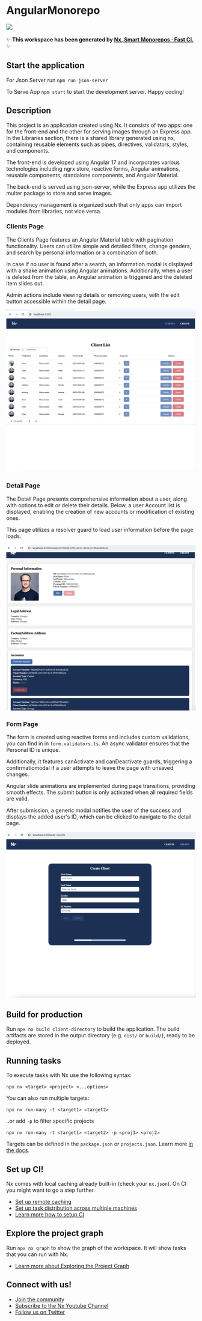 # AngularMonorepo

<a alt="Nx logo" href="https://nx.dev" target="_blank" rel="noreferrer"><img src="https://raw.githubusercontent.com/nrwl/nx/master/images/nx-logo.png" width="45"></a>

✨ **This workspace has been generated by [Nx, Smart Monorepos · Fast CI.](https://nx.dev)** ✨



## Start the application

For Json Server run `npm run json-server`


To Serve App `npm start` to start the development server. Happy coding!


## Description 

This project is an application created using Nx. It consists of two apps: one for the front-end and the other for serving images through an Express app. In the Libraries section, there is a shared library generated using nx,  containing reusable elements such as pipes, directives, validators, styles, and components.


    

The front-end is developed using Angular 17 and incorporates various technologies including ngrx store, reactive forms, Angular animations, reusable components, standalone components, and Angular Material.


The back-end is served using json-server, while the Express app utilizes the multer package to store and serve images.


Dependency management is organized such that only apps can import modules from libraries, not vice versa.

### Clients Page
The Clients Page features an Angular Material table with pagination functionality. Users can utilize simple and detailed filters, change genders, and search by personal information or a combination of both.


In case if no user is found after a search, an information modal is displayed with a shake animation using Angular animations. Additionally, when a user is deleted from the table, an Angular animation is triggered and the deleted item slides out.


Admin actions include viewing details or removing users, with the edit button accessible within the detail page.

   ![Alt text](image.png)

### Detail Page

The Detail Page presents comprehensive information about a user, along with options to edit or delete their details. Below, a user Account list is displayed, enabling the creation of new accounts or modification of existing ones.


This page utilizes a resolver guard to load user information before the page loads. 

   ![Alt text](image-1.png)


### Form Page

The form is created using reactive forms and includes custom validations, you can find in in `form.validators.ts`. An async validator ensures that the Personal ID is unique.

Additionally, it features canActivate and canDeactivate guards, triggering a confirmatiomodal if a user attempts to leave the page with unsaved changes.


Angular slide animations are implemented during page transitions, providing smooth effects. The submit button is only activated when all required fields are valid.


After submission, a generic modal notifies the user of the success and displays the added user's ID, which can be clicked to navigate to the detail page.

    
  ![Alt text](image-2.png)


## Build for production

Run `npx nx build client-directory` to build the application. The build artifacts are stored in the output directory (e.g. `dist/` or `build/`), ready to be deployed.

## Running tasks

To execute tasks with Nx use the following syntax:

```
npx nx <target> <project> <...options>
```

You can also run multiple targets:

```
npx nx run-many -t <target1> <target2>
```

..or add `-p` to filter specific projects

```
npx nx run-many -t <target1> <target2> -p <proj1> <proj2>
```

Targets can be defined in the `package.json` or `projects.json`. Learn more [in the docs](https://nx.dev/features/run-tasks).

## Set up CI!

Nx comes with local caching already built-in (check your `nx.json`). On CI you might want to go a step further.

- [Set up remote caching](https://nx.dev/features/share-your-cache)
- [Set up task distribution across multiple machines](https://nx.dev/nx-cloud/features/distribute-task-execution)
- [Learn more how to setup CI](https://nx.dev/recipes/ci)

## Explore the project graph

Run `npx nx graph` to show the graph of the workspace.
It will show tasks that you can run with Nx.

- [Learn more about Exploring the Project Graph](https://nx.dev/core-features/explore-graph)

## Connect with us!

- [Join the community](https://nx.dev/community)
- [Subscribe to the Nx Youtube Channel](https://www.youtube.com/@nxdevtools)
- [Follow us on Twitter](https://twitter.com/nxdevtools)
